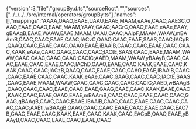 {"version":3,"file":"groupBy.d.ts","sourceRoot":"","sources":["../../../../src/internal/operators/groupBy.ts"],"names":[],"mappings":"AAAA,OAAO,EAAE,UAAU,EAAE,MAAM,eAAe,CAAC;AAE3C,OAAO,EAAE,OAAO,EAAE,MAAM,YAAY,CAAC;AACrC,OAAO,EAAE,eAAe,EAAY,gBAAgB,EAAE,WAAW,EAAE,MAAM,UAAU,CAAC;AAIpF,MAAM,WAAW,mBAAmB,CAAC,CAAC,EAAE,CAAC;IACvC,OAAO,CAAC,EAAE,SAAS,CAAC;IACpB,QAAQ,CAAC,EAAE,CAAC,OAAO,EAAE,iBAAiB,CAAC,CAAC,EAAE,CAAC,CAAC,KAAK,eAAe,CAAC,GAAG,CAAC,CAAC;IACtE,SAAS,CAAC,EAAE,MAAM,WAAW,CAAC,CAAC,CAAC,CAAC;CAClC;AAED,MAAM,WAAW,yBAAyB,CAAC,CAAC,EAAE,CAAC,EAAE,CAAC;IAChD,OAAO,EAAE,CAAC,KAAK,EAAE,CAAC,KAAK,CAAC,CAAC;IACzB,QAAQ,CAAC,EAAE,CAAC,OAAO,EAAE,iBAAiB,CAAC,CAAC,EAAE,CAAC,CAAC,KAAK,eAAe,CAAC,GAAG,CAAC,CAAC;IACtE,SAAS,CAAC,EAAE,MAAM,WAAW,CAAC,CAAC,CAAC,CAAC;CAClC;AAED,wBAAgB,OAAO,CAAC,CAAC,EAAE,CAAC,EAAE,GAAG,EAAE,CAAC,KAAK,EAAE,CAAC,KAAK,CAAC,EAAE,OAAO,EAAE,mBAAmB,CAAC,CAAC,EAAE,CAAC,CAAC,GAAG,gBAAgB,CAAC,CAAC,EAAE,iBAAiB,CAAC,CAAC,EAAE,CAAC,CAAC,CAAC,CAAC;AAEtI,wBAAgB,OAAO,CAAC,CAAC,EAAE,CAAC,EAAE,CAAC,EAC7B,GAAG,EAAE,CAAC,KAAK,EAAE,CAAC,KAAK,CAAC,EACpB,OAAO,EAAE,yBAAyB,CAAC,CAAC,EAAE,CAAC,EAAE,CAAC                                                                                                                                                                                                                                                                                                                                                                                                                                                                                                                                                                                                                                                                                                                                                                                                                                                                                                                                                                                                                                                                                                                                                                                                                                                                                                                                                                                                                                                                                                                                                                                                                                                                                                                                                                                                                                                                                                                                                                                                                                                                                                                                                                                                                                                                                                                                                                                                                                                                                                                                                                                                                                                                                                                                                                                                                                                                                                   